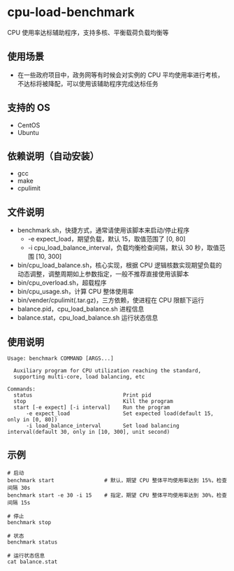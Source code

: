 # cpu-load-benchmark
CPU 使用率达标辅助程序，支持多核、平衡载荷负载均衡等

## 使用场景
- 在一些政府项目中，政务网等有时候会对实例的 CPU 平均使用率进行考核，不达标将被降配，可以使用该辅助程序完成达标任务

## 支持的 OS
- CentOS
- Ubuntu

## 依赖说明（自动安装）
- gcc
- make
- cpulimit

## 文件说明
- benchmark.sh，快捷方式，通常请使用该脚本来启动/停止程序
  - -e expect_load，期望负载，默认 15，取值范围了 [0, 80]
  - -i cpu_load_balance_interval，负载均衡检查间隔，默认 30 秒，取值范围 [10, 300]
- bin/cpu_load_balance.sh，核心实现，根据 CPU 逻辑核数实现期望负载的动态调整，调整周期如上参数指定，一般不推荐直接使用该脚本
- bin/cpu_overload.sh，超载程序
- bin/cpu_usage.sh，计算 CPU 整体使用率
- bin/vender/cpulimit(.tar.gz)，三方依赖，使进程在 CPU 限额下运行
- balance.pid，cpu_load_balance.sh 进程信息
- balance.stat，cpu_load_balance.sh 运行状态信息


## 使用说明
```shell
Usage: benchmark COMMAND [ARGS...]

  Auxiliary program for CPU utilization reaching the standard, 
  supporting multi-core, load balancing, etc

Commands:
  status                             Print pid
  stop                               Kill the program
  start [-e expect] [-i interval]    Run the program
      -e expect_load                 Set expected load(default 15, only in [0, 80])                    
      -i load_balance_interval       Set load balancing interval(default 30, only in [10, 300], unit second)
```

## 示例
```shell
# 启动
benchmark start                # 默认，期望 CPU 整体平均使用率达到 15%，检查间隔 30s
benchmark start -e 30 -i 15    # 指定，期望 CPU 整体平均使用率达到 30%，检查间隔 15s

# 停止
benchmark stop

# 状态
benchmark status

# 运行状态信息
cat balance.stat
```